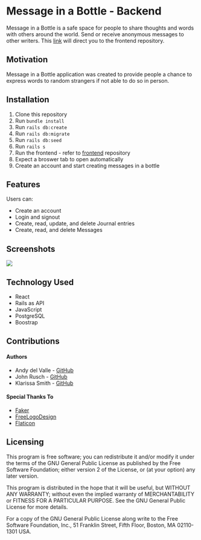 
# Message in a Bottle - Backend
Message in a Bottle is a safe space for people to share thoughts and words with others around the world. Send or receive anonymous messages to other writers.
This [link](https://github.com/andydvalle/message-in-a-bottle-frontend) will direct you to the frontend repository.
## Motivation
Message in a Bottle application was created to provide people a chance to express words to random strangers if not able to do so in person. 
## Installation
1. Clone this repository
2. Run `bundle install`
3. Run `rails db:create`
4. Run `rails db:migrate`
5. Run `rails db:seed`
6. Run `rails s`
7. Run the frontend - refer to [frontend](https://github.com/andydvalle/message-in-a-bottle-frontend) repository
8. Expect a broswer tab to open automatically
9. Create an account and start creating messages in a bottle
## Features
Users can:
- Create an account
- Login and signout
- Create, read, update, and delete Journal entries
- Create, read, and delete Messages 
## Screenshots
![](React-App.gif)
## Technology Used
- React
- Rails as API
- JavaScript
- PostgreSQL
- Boostrap
## Contributions
#### Authors
- Andy del Valle - [GitHub](https://github.com/andydvalle)
- John Rusch - [GitHub](https://github.com/johnrusch)
- Klarissa Smith - [GitHub](https://https://github.com/klarissasmith)
#### Special Thanks To
- [Faker](https://github.com/faker-ruby/faker)
- [FreeLogoDesign](https://www.freelogodesign.org/)
- [Flaticon](https://www.flaticon.com/)
## Licensing
This program is free software; you can redistribute it and/or modify it under the terms of the GNU General Public License as published by the Free Software Foundation; either version 2 of the License, or (at your option) any later version.

This program is distributed in the hope that it will be useful, but WITHOUT ANY WARRANTY; without even the implied warranty of MERCHANTABILITY or FITNESS FOR A PARTICULAR PURPOSE. See the GNU General Public License for more details.

For a copy of the GNU General Public License along write to the Free Software Foundation, Inc., 51 Franklin Street, Fifth Floor, Boston, MA 02110-1301 USA.